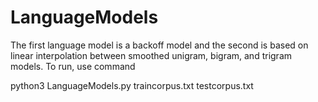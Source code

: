 # LanguageModels
The first language model is a backoff model and the second is based on linear interpolation between smoothed unigram, bigram, and trigram models.
To run, use command

python3 LanguageModels.py traincorpus.txt testcorpus.txt
